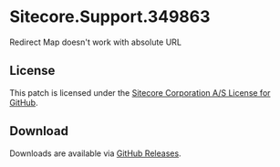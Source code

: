 # Sitecore.Support.349863
Redirect Map doesn't work with absolute URL

## License  
This patch is licensed under the [Sitecore Corporation A/S License for GitHub](https://github.com/sitecoresupport/Sitecore.Support.349863/blob/master/LICENSE).  

## Download  
Downloads are available via [GitHub Releases](https://github.com/sitecoresupport/Sitecore.Support.349863/releases).  
